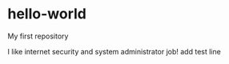 # hello-world
My first repository

I like internet security and system administrator job!
add test line
